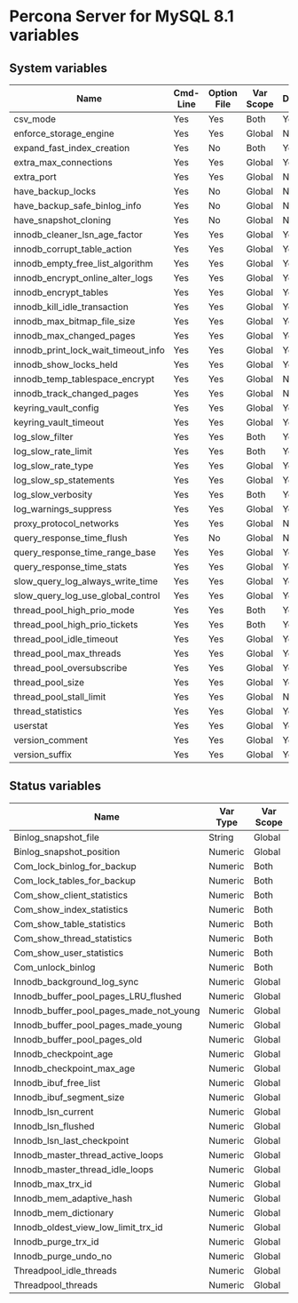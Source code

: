 # Percona Server for MySQL 8.1 variables

## System variables

| Name | Cmd-Line | Option File | Var Scope | Dynamic |
| --- | --- | --- | --- | --- |
| csv_mode | Yes | Yes | Both | Yes |
| enforce_storage_engine | Yes | Yes | Global | No |
| expand_fast_index_creation | Yes | No | Both | Yes |
| extra_max_connections | Yes | Yes | Global | Yes |
| extra_port | Yes | Yes | Global | No |
| have_backup_locks | Yes | No | Global | No |
| have_backup_safe_binlog_info | Yes | No | Global | No |
| have_snapshot_cloning | Yes | No | Global | No |
| innodb_cleaner_lsn_age_factor | Yes | Yes | Global | Yes |
| innodb_corrupt_table_action | Yes | Yes | Global | Yes |
| innodb_empty_free_list_algorithm | Yes | Yes | Global | Yes |
| innodb_encrypt_online_alter_logs | Yes | Yes | Global | Yes |
| innodb_encrypt_tables | Yes | Yes | Global | Yes |
| innodb_kill_idle_transaction | Yes | Yes | Global | Yes |
| innodb_max_bitmap_file_size | Yes | Yes | Global | Yes |
| innodb_max_changed_pages | Yes | Yes | Global | Yes |
| innodb_print_lock_wait_timeout_info | Yes | Yes | Global | Yes |
| innodb_show_locks_held | Yes | Yes | Global | Yes |
| innodb_temp_tablespace_encrypt | Yes | Yes | Global | No |
| innodb_track_changed_pages | Yes | Yes | Global | No |
| keyring_vault_config | Yes | Yes | Global | Yes |
| keyring_vault_timeout | Yes | Yes | Global | Yes |
| log_slow_filter | Yes | Yes | Both | Yes |
| log_slow_rate_limit | Yes | Yes | Both | Yes |
| log_slow_rate_type | Yes | Yes | Global | Yes |
| log_slow_sp_statements | Yes | Yes | Global | Yes |
| log_slow_verbosity | Yes | Yes | Both | Yes |
| log_warnings_suppress | Yes | Yes | Global | Yes |
| proxy_protocol_networks | Yes | Yes | Global | No |
| query_response_time_flush | Yes | No | Global | No |
| query_response_time_range_base | Yes | Yes | Global | Yes |
| query_response_time_stats | Yes | Yes | Global | Yes |
| slow_query_log_always_write_time | Yes | Yes | Global | Yes |
| slow_query_log_use_global_control | Yes | Yes | Global | Yes |
| thread_pool_high_prio_mode | Yes | Yes | Both | Yes |
| thread_pool_high_prio_tickets | Yes | Yes | Both | Yes |
| thread_pool_idle_timeout | Yes | Yes | Global | Yes |
| thread_pool_max_threads | Yes | Yes | Global | Yes |
| thread_pool_oversubscribe | Yes | Yes | Global | Yes |
| thread_pool_size | Yes | Yes | Global | Yes |
| thread_pool_stall_limit | Yes | Yes | Global | No |
| thread_statistics | Yes | Yes | Global | Yes |
| userstat | Yes | Yes | Global | Yes |
| version_comment | Yes | Yes | Global | Yes |
| version_suffix | Yes | Yes | Global | Yes |

## Status variables

| Name | Var Type | Var Scope |
| --- | --- | --- |
| Binlog_snapshot_file | String | Global |
| Binlog_snapshot_position | Numeric | Global |
| Com_lock_binlog_for_backup | Numeric | Both |
| Com_lock_tables_for_backup | Numeric | Both |
| Com_show_client_statistics | Numeric | Both |
| Com_show_index_statistics | Numeric | Both |
| Com_show_table_statistics | Numeric | Both |
| Com_show_thread_statistics | Numeric | Both |
| Com_show_user_statistics | Numeric | Both |
| Com_unlock_binlog | Numeric | Both |
| Innodb_background_log_sync | Numeric | Global |
| Innodb_buffer_pool_pages_LRU_flushed | Numeric | Global |
| Innodb_buffer_pool_pages_made_not_young | Numeric | Global |
| Innodb_buffer_pool_pages_made_young | Numeric | Global |
| Innodb_buffer_pool_pages_old | Numeric | Global |
| Innodb_checkpoint_age | Numeric | Global |
| Innodb_checkpoint_max_age | Numeric | Global |
| Innodb_ibuf_free_list | Numeric | Global |
| Innodb_ibuf_segment_size | Numeric | Global |
| Innodb_lsn_current | Numeric | Global |
| Innodb_lsn_flushed | Numeric | Global |
| Innodb_lsn_last_checkpoint | Numeric | Global |
| Innodb_master_thread_active_loops | Numeric | Global |
| Innodb_master_thread_idle_loops | Numeric | Global |
| Innodb_max_trx_id | Numeric | Global |
| Innodb_mem_adaptive_hash | Numeric | Global |
| Innodb_mem_dictionary | Numeric | Global |
| Innodb_oldest_view_low_limit_trx_id | Numeric | Global |
| Innodb_purge_trx_id | Numeric | Global |
| Innodb_purge_undo_no | Numeric | Global |
| Threadpool_idle_threads | Numeric | Global |
| Threadpool_threads | Numeric | Global |
